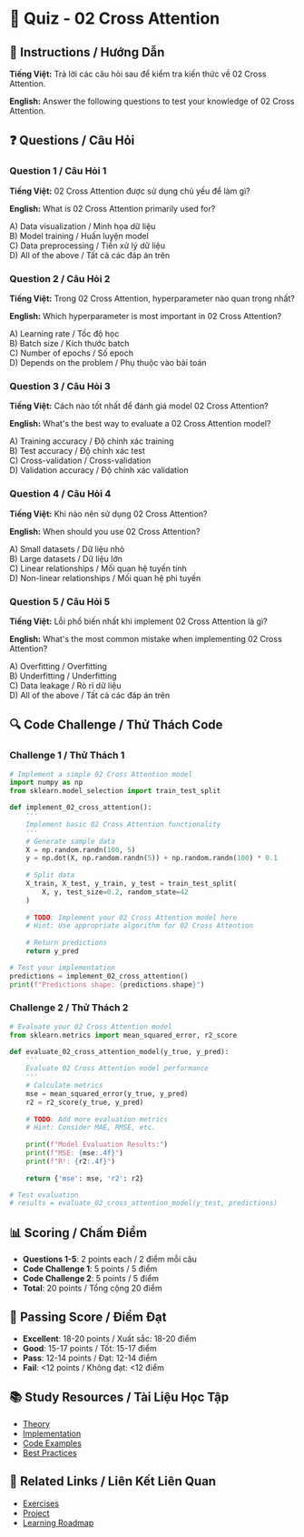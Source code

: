 # 🧠 Quiz - 02 Cross Attention

## 📝 Instructions / Hướng Dẫn

**Tiếng Việt:** Trả lời các câu hỏi sau để kiểm tra kiến thức về 02 Cross Attention.

**English:** Answer the following questions to test your knowledge of 02 Cross Attention.

## ❓ Questions / Câu Hỏi

### Question 1 / Câu Hỏi 1
**Tiếng Việt:** 02 Cross Attention được sử dụng chủ yếu để làm gì?

**English:** What is 02 Cross Attention primarily used for?

A) Data visualization / Minh họa dữ liệu  
B) Model training / Huấn luyện model  
C) Data preprocessing / Tiền xử lý dữ liệu  
D) All of the above / Tất cả các đáp án trên

### Question 2 / Câu Hỏi 2
**Tiếng Việt:** Trong 02 Cross Attention, hyperparameter nào quan trọng nhất?

**English:** Which hyperparameter is most important in 02 Cross Attention?

A) Learning rate / Tốc độ học  
B) Batch size / Kích thước batch  
C) Number of epochs / Số epoch  
D) Depends on the problem / Phụ thuộc vào bài toán

### Question 3 / Câu Hỏi 3
**Tiếng Việt:** Cách nào tốt nhất để đánh giá model 02 Cross Attention?

**English:** What's the best way to evaluate a 02 Cross Attention model?

A) Training accuracy / Độ chính xác training  
B) Test accuracy / Độ chính xác test  
C) Cross-validation / Cross-validation  
D) Validation accuracy / Độ chính xác validation

### Question 4 / Câu Hỏi 4
**Tiếng Việt:** Khi nào nên sử dụng 02 Cross Attention?

**English:** When should you use 02 Cross Attention?

A) Small datasets / Dữ liệu nhỏ  
B) Large datasets / Dữ liệu lớn  
C) Linear relationships / Mối quan hệ tuyến tính  
D) Non-linear relationships / Mối quan hệ phi tuyến

### Question 5 / Câu Hỏi 5
**Tiếng Việt:** Lỗi phổ biến nhất khi implement 02 Cross Attention là gì?

**English:** What's the most common mistake when implementing 02 Cross Attention?

A) Overfitting / Overfitting  
B) Underfitting / Underfitting  
C) Data leakage / Rò rỉ dữ liệu  
D) All of the above / Tất cả các đáp án trên

## 🔍 Code Challenge / Thử Thách Code

### Challenge 1 / Thử Thách 1
```python
# Implement a simple 02 Cross Attention model
import numpy as np
from sklearn.model_selection import train_test_split

def implement_02_cross_attention():
    '''
    Implement basic 02 Cross Attention functionality
    '''
    # Generate sample data
    X = np.random.randn(100, 5)
    y = np.dot(X, np.random.randn(5)) + np.random.randn(100) * 0.1
    
    # Split data
    X_train, X_test, y_train, y_test = train_test_split(
        X, y, test_size=0.2, random_state=42
    )
    
    # TODO: Implement your 02 Cross Attention model here
    # Hint: Use appropriate algorithm for 02 Cross Attention
    
    # Return predictions
    return y_pred

# Test your implementation
predictions = implement_02_cross_attention()
print(f"Predictions shape: {predictions.shape}")
```

### Challenge 2 / Thử Thách 2
```python
# Evaluate your 02 Cross Attention model
from sklearn.metrics import mean_squared_error, r2_score

def evaluate_02_cross_attention_model(y_true, y_pred):
    '''
    Evaluate 02 Cross Attention model performance
    '''
    # Calculate metrics
    mse = mean_squared_error(y_true, y_pred)
    r2 = r2_score(y_true, y_pred)
    
    # TODO: Add more evaluation metrics
    # Hint: Consider MAE, RMSE, etc.
    
    print(f"Model Evaluation Results:")
    print(f"MSE: {mse:.4f}")
    print(f"R²: {r2:.4f}")
    
    return {'mse': mse, 'r2': r2}

# Test evaluation
# results = evaluate_02_cross_attention_model(y_test, predictions)
```

## 📊 Scoring / Chấm Điểm

- **Questions 1-5**: 2 points each / 2 điểm mỗi câu
- **Code Challenge 1**: 5 points / 5 điểm
- **Code Challenge 2**: 5 points / 5 điểm
- **Total**: 20 points / Tổng cộng 20 điểm

## 🎯 Passing Score / Điểm Đạt

- **Excellent**: 18-20 points / Xuất sắc: 18-20 điểm
- **Good**: 15-17 points / Tốt: 15-17 điểm  
- **Pass**: 12-14 points / Đạt: 12-14 điểm
- **Fail**: <12 points / Không đạt: <12 điểm

## 📚 Study Resources / Tài Liệu Học Tập

- [Theory](./THEORY_02_cross_attention.md)
- [Implementation](./IMPLEMENTATION_02_cross_attention.md)
- [Code Examples](./CODE_EXAMPLES_02_cross_attention.md)
- [Best Practices](./BEST_PRACTICES_02_cross_attention.md)

## 🔗 Related Links / Liên Kết Liên Quan

- [Exercises](./EXERCISES_02_cross_attention.md)
- [Project](./PROJECT_02_cross_attention.md)
- [Learning Roadmap](./LEARNING_ROADMAP_02_cross_attention.md)
